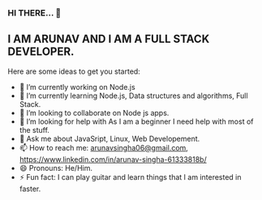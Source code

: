 ### HI THERE... 👋

## I AM ARUNAV AND I AM A FULL STACK DEVELOPER.
<!--
**i-slither/i-slither** is a ✨ _special_ ✨ repository because its `README.md` (this file) appears on your GitHub profile.
-->
Here are some ideas to get you started:

- 🔭 I’m currently working on Node.js 
- 🌱 I’m currently learning Node.js, Data structures and algorithms, Full Stack. 
- 👯 I’m looking to collaborate on Node js apps.
- 🤔 I’m looking for help with As I am a beginner I need help with most of the stuff.
- 💬 Ask me about JavaSript, Linux, Web Developement.
- 📫 How to reach me: arunavsingha06@gmail.com, https://www.linkedin.com/in/arunav-singha-61333818b/
- 😄 Pronouns: He/Him.
- ⚡ Fun fact: I can play guitar and learn things that I am interested in faster.


